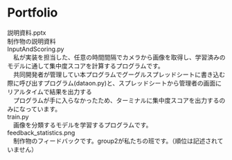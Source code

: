 # Portfolio


説明資料.pptx  
  制作物の説明資料  
InputAndScoring.py   
　私が実装を担当した、任意の時間間隔でカメラから画像を取得し、学習済みのモデルに通して集中度スコアを計算するプログラムです。   
　共同開発者が管理してい本プログラムでグーグルスプレッドシートに書き込む際に呼び出すプログラム(dataon.py)と、スプレッドシートから管理者の画面にリアルタイムで結果を出力する  
　プログラムが手に入らなかったため、ターミナルに集中度スコアを出力するのみになっています。  
train.py  
　画像を分類するモデルを学習するプログラムです。  
feedback_statistics.png  
　制作物のフィードバックです。group2が私たちの班です。（順位は記述されていません）  
